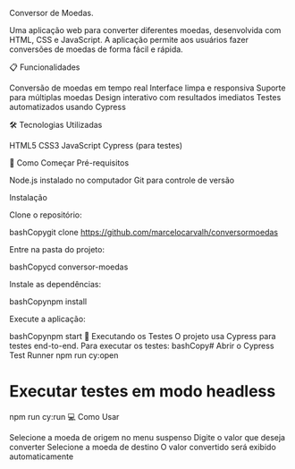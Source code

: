 Conversor de Moedas.

Uma aplicação web para converter diferentes moedas, desenvolvida com HTML, CSS e JavaScript. A aplicação permite aos usuários fazer conversões de moedas de forma fácil e rápida.

📋 Funcionalidades

Conversão de moedas em tempo real
Interface limpa e responsiva
Suporte para múltiplas moedas
Design interativo com resultados imediatos
Testes automatizados usando Cypress

🛠️ Tecnologias Utilizadas

HTML5
CSS3
JavaScript
Cypress (para testes)

🚀 Como Começar
Pré-requisitos

Node.js instalado no computador
Git para controle de versão

Instalação

Clone o repositório:

bashCopygit clone https://github.com/marcelocarvalh/conversormoedas

Entre na pasta do projeto:

bashCopycd conversor-moedas

Instale as dependências:

bashCopynpm install

Execute a aplicação:

bashCopynpm start
🧪 Executando os Testes
O projeto usa Cypress para testes end-to-end. Para executar os testes:
bashCopy# Abrir o Cypress Test Runner
npm run cy:open

# Executar testes em modo headless
npm run cy:run
💻 Como Usar

Selecione a moeda de origem no menu suspenso
Digite o valor que deseja converter
Selecione a moeda de destino
O valor convertido será exibido automaticamente
